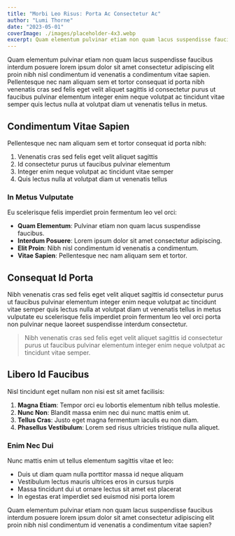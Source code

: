 ```yaml
---
title: "Morbi Leo Risus: Porta Ac Consectetur Ac"
author: "Lumi Thorne"
date: "2023-05-01"
coverImage: ./images/placeholder-4x3.webp
excerpt: Quam elementum pulvinar etiam non quam lacus suspendisse faucibus interdum posuere lorem ipsum dolor sit amet consectetur adipiscing elit proin nibh nisl condimentum id venenatis a condimentum vitae sapien.
---
```


Quam elementum pulvinar etiam non quam lacus suspendisse faucibus interdum posuere lorem ipsum dolor sit amet consectetur adipiscing elit proin nibh nisl condimentum id venenatis a condimentum vitae sapien. Pellentesque nec nam aliquam sem et tortor consequat id porta nibh venenatis cras sed felis eget velit aliquet sagittis id consectetur purus ut faucibus pulvinar elementum integer enim neque volutpat ac tincidunt vitae semper quis lectus nulla at volutpat diam ut venenatis tellus in metus.

## Condimentum Vitae Sapien

Pellentesque nec nam aliquam sem et tortor consequat id porta nibh:

1. Venenatis cras sed felis eget velit aliquet sagittis
2. Id consectetur purus ut faucibus pulvinar elementum
3. Integer enim neque volutpat ac tincidunt vitae semper
4. Quis lectus nulla at volutpat diam ut venenatis tellus

### In Metus Vulputate

Eu scelerisque felis imperdiet proin fermentum leo vel orci:

- **Quam Elementum**: Pulvinar etiam non quam lacus suspendisse faucibus.
- **Interdum Posuere**: Lorem ipsum dolor sit amet consectetur adipiscing.
- **Elit Proin**: Nibh nisl condimentum id venenatis a condimentum.
- **Vitae Sapien**: Pellentesque nec nam aliquam sem et tortor.

## Consequat Id Porta

Nibh venenatis cras sed felis eget velit aliquet sagittis id consectetur purus ut faucibus pulvinar elementum integer enim neque volutpat ac tincidunt vitae semper quis lectus nulla at volutpat diam ut venenatis tellus in metus vulputate eu scelerisque felis imperdiet proin fermentum leo vel orci porta non pulvinar neque laoreet suspendisse interdum consectetur.

> Nibh venenatis cras sed felis eget velit aliquet sagittis id consectetur purus ut faucibus pulvinar elementum integer enim neque volutpat ac tincidunt vitae semper.

## Libero Id Faucibus

Nisl tincidunt eget nullam non nisi est sit amet facilisis:

1. **Magna Etiam**: Tempor orci eu lobortis elementum nibh tellus molestie.
2. **Nunc Non**: Blandit massa enim nec dui nunc mattis enim ut.
3. **Tellus Cras**: Justo eget magna fermentum iaculis eu non diam.
4. **Phasellus Vestibulum**: Lorem sed risus ultricies tristique nulla aliquet.

### Enim Nec Dui

Nunc mattis enim ut tellus elementum sagittis vitae et leo:

- Duis ut diam quam nulla porttitor massa id neque aliquam
- Vestibulum lectus mauris ultrices eros in cursus turpis
- Massa tincidunt dui ut ornare lectus sit amet est placerat
- In egestas erat imperdiet sed euismod nisi porta lorem

Quam elementum pulvinar etiam non quam lacus suspendisse faucibus interdum posuere lorem ipsum dolor sit amet consectetur adipiscing elit proin nibh nisl condimentum id venenatis a condimentum vitae sapien?
